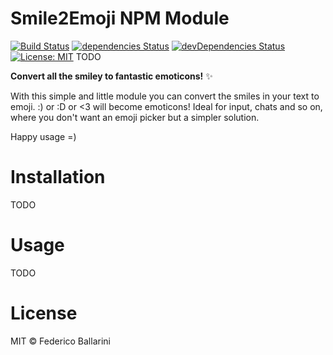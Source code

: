 # Smile2Emoji NPM Module
[![Build Status](https://travis-ci.org/flexdinesh/npm-module-boilerplate.svg?branch=master)](https://travis-ci.org/flexdinesh/npm-module-boilerplate) [![dependencies Status](https://david-dm.org/flexdinesh/npm-module-boilerplate/status.svg)](https://david-dm.org/flexdinesh/npm-module-boilerplate) [![devDependencies Status](https://david-dm.org/flexdinesh/npm-module-boilerplate/dev-status.svg)](https://david-dm.org/flexdinesh/npm-module-boilerplate?type=dev) [![License: MIT](https://img.shields.io/badge/License-MIT-blue.svg)](https://opensource.org/licenses/MIT)
TODO

**Convert all the smiley to fantastic emoticons!** ✨

With this simple and little module you can convert the smiles in your text to emoji.
:) or :D or <3 will become emoticons!
Ideal for input, chats and so on, where you don't want an emoji picker but a simpler solution.

Happy usage =)

# Installation
TODO 

# Usage
TODO

# License

MIT © Federico Ballarini
